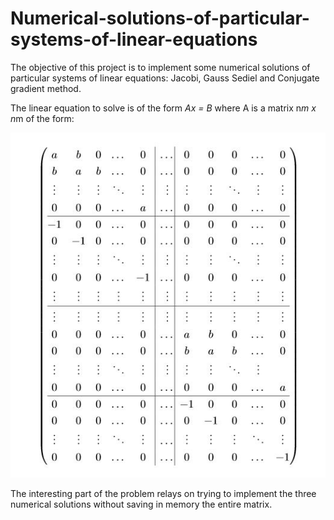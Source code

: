 # Numerical-solutions-of-particular-systems-of-linear-equations
The objective of this project is to implement some numerical solutions of particular systems of linear equations: Jacobi, Gauss Sediel and Conjugate gradient method.

The linear equation to solve is of the form *Ax = B* where A is a matrix n*m x n*m of the form:

![Image of matrix](https://github.com/mvrobles/Numerical-solutions-of-particular-systems-of-linear-equations/blob/main/Matrix.JPG)

The interesting part of the problem relays on trying to implement the three numerical solutions without saving in memory the entire matrix.
